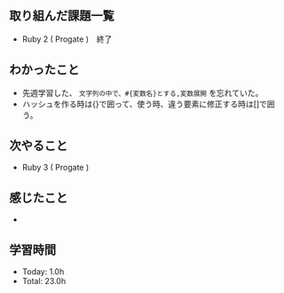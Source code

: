 ## 取り組んだ課題一覧
- Ruby 2 ( Progate )　終了
## わかったこと
- 先週学習した、 ```文字列の中で、#{変数名}とする,変数展開``` を忘れていた。
- ハッシュを作る時は{}で囲って、使う時、違う要素に修正する時は[]で囲う。
## 次やること
- Ruby 3 ( Progate )
## 感じたこと
- 
## 学習時間
- Today: 1.0h
- Total: 23.0h

